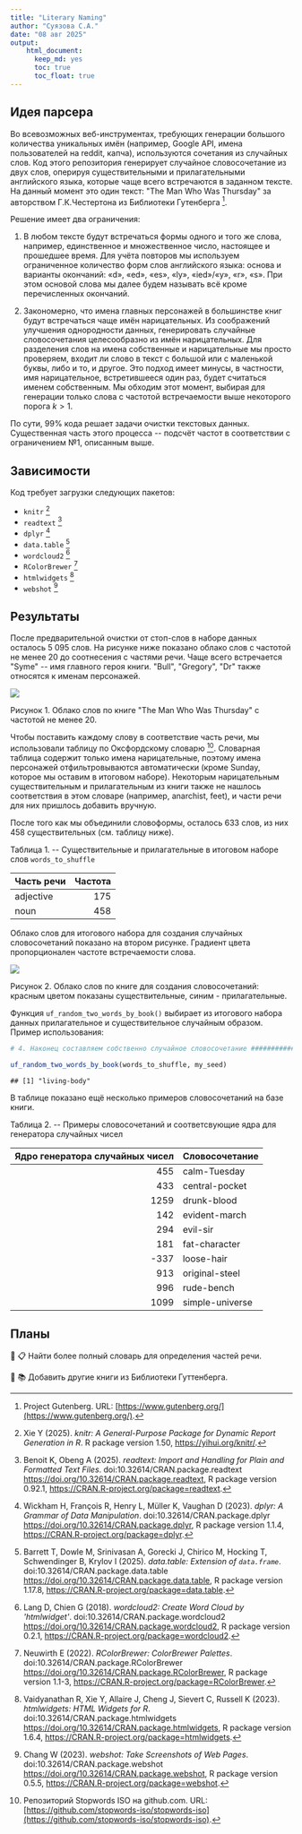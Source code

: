 ```yaml
---
title: "Literary Naming"
author: "Суязова С.А."
date: "08 авг 2025"
output: 
    html_document:
      keep_md: yes
      toc: true
      toc_float: true
---
```









## Идея парсера    

Во всевозможных веб-инструментах, требующих генерации большого количества уникальных имён (например, Google API, имена пользователей на reddit, капча), используются сочетания из случайных слов. Код этого репозитория генерирует случайное словосочетание из двух слов, оперируя существительными и прилагательными английского языка, которые чаще всего встречаются в заданном тексте. На данный момент это один текст: "The Man Who Was Thursday" за авторством Г.К.Честертона из Библиотеки Гутенберга [^1].   

Решение имеет два ограничения:   

1. В любом тексте будут встречаться формы одного и того же слова, например, единственное и множественное число, настоящее и прошедшее время. Для учёта повторов мы используем ограниченное количество форм слов английского языка: основа и варианты окончаний: «d», «ed», «es», «ly», «ied»/«y», «r», «s». При этом основой слова мы далее будем называть всё кроме перечисленных окончаний.       

1. Закономерно, что имена главных персонажей в большинстве книг будут встречаться чаще имён нарицательных. Из соображений улучшения однородности данных, генерировать случайные словосочетания целесообразно из имён нарицательных. Для разделения слов на имена собственные и нарицательные мы просто проверяем, входит ли слово в текст с большой или с маленькой буквы, либо и то, и другое. Это подход имеет минусы, в частности, имя нарицательное, встретившееся один раз, будет считаться именем собственным. Мы обходим этот момент, выбирая для генерации только слова с частотой встречаемости выше некоторого порога $k > 1$.    

По сути, 99% кода решает задачи очистки текстовых данных. Существенная часть этого процесса -- подсчёт частот в соответствии с ограничением №1, описанным выше.   


## Зависимости   

Код требует загрузки следующих пакетов:   

* ```knitr``` [^3]
* ```readtext``` [^4]
* ```dplyr``` [^5]
* ```data.table``` [^6]
* ```wordcloud2``` [^7]
* ```RColorBrewer``` [^8]
* ```htmlwidgets``` [^9]
* ```webshot``` [^10]


## Результаты  






После предварительной очистки от стоп-слов в наборе данных осталось 5 095 слов. На рисунке ниже показано облако слов с частотой не менее 20 до соотнесения с частями речи. Чаще всего встречается "Syme" -- имя главного героя книги. "Bull", "Gregory", "Dr" также относятся к именам персонажей.   

![](./plots/plot_01.png)

Рисунок 1. Облако слов по книге "The Man Who Was Thursday" с частотой не менее 20.   

Чтобы поставить каждому слову в соответствие часть речи, мы использовали таблицу по Оксфордскому словарю [^2]. Словарная таблица содержит только имена нарицательные, поэтому имена персонажей отфильтровываются автоматически (кроме Sunday, которое мы оставим в итоговом наборе). Некоторым нарицательным существительным и прилагательным из книги также не нашлось соответствия в этом словаре (например, anarchist, feet), и части речи для них пришлось добавить вручную.   





После того как мы объединили словоформы, осталось 633 слов, из них 458 существительных (см. таблицу ниже).   

Таблица 1. -- Существительные и прилагательные в итоговом наборе слов ```words_to_shuffle```    


|Часть речи | Частота|
|:----------|-------:|
|adjective  |     175|
|noun       |     458|





Облако слов для итогового набора для создания случайных словосочетаний показано на втором рисунке. Градиент цвета пропорционален частоте встречаемости слова.   




![](./plots/plot_02.png)

Рисунок 2. Облако слов по книге для создания словосочетаний: красным цветом показаны существительные, синим - прилагательные.   

Функция ```uf_random_two_words_by_book()``` выбирает из итогового набора данных прилагательное и существительное случайным образом. Пример использования:    



``` r
# 4. Наконец составляем собственно случайное словосочетание ####################

uf_random_two_words_by_book(words_to_shuffle, my_seed)
```

```
## [1] "living-body"
```


В таблице показано ещё несколько примеров словосочетаний на базе книги.   





Таблица 2. -- Примеры словосочетаний и соответсвующие ядра для генератора случайных чисел    


| Ядро генератора случайных чисел|Словосочетание  |
|-------------------------------:|:---------------|
|                             455|calm-Tuesday    |
|                             433|central-pocket  |
|                            1259|drunk-blood     |
|                             142|evident-march   |
|                             294|evil-sir        |
|                             181|fat-character   |
|                            -337|loose-hair      |
|                             913|original-steel  |
|                             996|rude-bench      |
|                            1099|simple-universe |


## Планы   

🔸 📋 Найти более полный словарь для определения частей речи.    

🔸 📚 Добавить другие книги из Библиотеки Гуттенберга.   



[^1]: Project Gutenberg. URL: [https://www.gutenberg.org/](https://www.gutenberg.org/).   

[^2]: Репозиторий Stopwords ISO на github.com. URL: [https://github.com/stopwords-iso/stopwords-iso](https://github.com/stopwords-iso/stopwords-iso).  

[^3]: Xie Y (2025). _knitr: A General-Purpose Package for Dynamic Report
  Generation in R_. R package version 1.50, <https://yihui.org/knitr/>.    
  
[^4]: Benoit K, Obeng A (2025). _readtext: Import and Handling for Plain and
  Formatted Text Files_. doi:10.32614/CRAN.package.readtext
  <https://doi.org/10.32614/CRAN.package.readtext>, R package version 0.92.1,
  <https://CRAN.R-project.org/package=readtext>.    
  
[^5]: Wickham H, François R, Henry L, Müller K, Vaughan D (2023). _dplyr: A
  Grammar of Data Manipulation_. doi:10.32614/CRAN.package.dplyr
  <https://doi.org/10.32614/CRAN.package.dplyr>, R package version 1.1.4,
  <https://CRAN.R-project.org/package=dplyr>.    
  
[^6]: Barrett T, Dowle M, Srinivasan A, Gorecki J, Chirico M, Hocking T,
  Schwendinger B, Krylov I (2025). _data.table: Extension of `data.frame`_.
  doi:10.32614/CRAN.package.data.table
  <https://doi.org/10.32614/CRAN.package.data.table>, R package version
  1.17.8, <https://CRAN.R-project.org/package=data.table>.    
  
[^7]: Lang D, Chien G (2018). _wordcloud2: Create Word Cloud by 'htmlwidget'_.
  doi:10.32614/CRAN.package.wordcloud2
  <https://doi.org/10.32614/CRAN.package.wordcloud2>, R package version
  0.2.1, <https://CRAN.R-project.org/package=wordcloud2>.    
  
[^8]: Neuwirth E (2022). _RColorBrewer: ColorBrewer Palettes_.
  doi:10.32614/CRAN.package.RColorBrewer
  <https://doi.org/10.32614/CRAN.package.RColorBrewer>, R package version
  1.1-3, <https://CRAN.R-project.org/package=RColorBrewer>.    
  
[^9]: Vaidyanathan R, Xie Y, Allaire J, Cheng J, Sievert C, Russell K (2023).
  _htmlwidgets: HTML Widgets for R_. doi:10.32614/CRAN.package.htmlwidgets
  <https://doi.org/10.32614/CRAN.package.htmlwidgets>, R package version
  1.6.4, <https://CRAN.R-project.org/package=htmlwidgets>.    
  
[^10]: Chang W (2023). _webshot: Take Screenshots of Web Pages_.
  doi:10.32614/CRAN.package.webshot
  <https://doi.org/10.32614/CRAN.package.webshot>, R package version 0.5.5,
  <https://CRAN.R-project.org/package=webshot>.    

[^11]: Репозиторий Oxford Word Lists пользователя nalgeon на github.com. URL: [https://github.com/nalgeon/words](https://github.com/nalgeon/words).   
